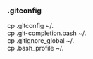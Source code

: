 ### .gitconfig

cp .gitconfig ~/.  
cp .git-completion.bash ~/.  
cp .gitignore_global ~/.  
cp .bash_profile ~/.  
